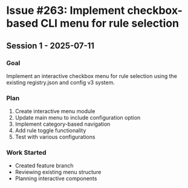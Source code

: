 # Issue #263: Implement checkbox-based CLI menu for rule selection

## Session 1 - 2025-07-11

### Goal
Implement an interactive checkbox menu for rule selection using the existing registry.json and config v3 system.

### Plan
1. Create interactive menu module
2. Update main menu to include configuration option
3. Implement category-based navigation
4. Add rule toggle functionality
5. Test with various configurations

### Work Started
- Created feature branch
- Reviewing existing menu structure
- Planning interactive components